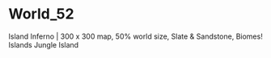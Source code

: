 # World_52
Island Inferno | 300 x 300 map, 50% world size, Slate &amp; Sandstone, Biomes! Islands Jungle Island
